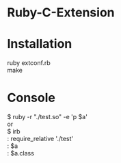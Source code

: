 # Ruby-C-Extension

# Installation

ruby extconf.rb\
make

# Console

$ ruby -r "./test.so" -e 'p $a'\
or\
$ irb\
  : require_relative './test'\
  : $a\
  : $a.class
